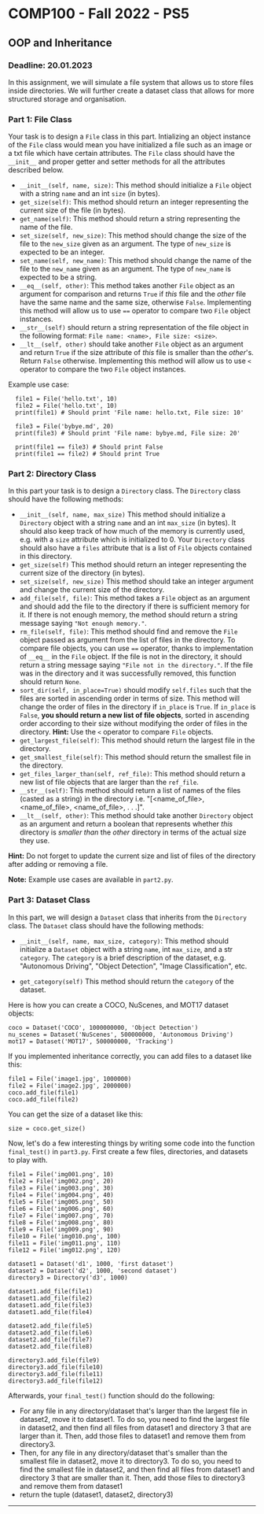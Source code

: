 # COMP100 - Fall 2022 - PS5
## OOP and Inheritance
### Deadline: 20.01.2023 

In this assignment, we will simulate a file system that allows us to store files inside directories. We will further create a dataset class that allows for more structured storage and organisation.

### Part 1: File Class
Your task is to design a `File` class in this part. Intializing an object instance of the `File` class would mean you have initialized a file such as an image or a txt file which have certain attributes. The `File` class should have the `__init__` and proper getter and setter methods for all the attributes described below. 


* `__init__(self, name, size)`: This method should initialize a `File` object with a string `name` and an int `size` (in bytes).
* `get_size(self)`: This method should return an integer representing the current size of the file (in bytes).
* `get_name(self)`: This method should return a string representing the name of the file.
* `set_size(self, new_size)`: This method should change the size of the file to the `new_size` given as an argument. The type of `new_size` is expected to be an integer. 
* `set_name(self, new_name)`: This method should change the name of the file to the `new_name` given as an argument. The type of `new_name` is expected to be a string. 
* `__eq__(self, other)`: This method takes another `File` object as an argument for comparison and returns `True` if *this* file and the *other* file have the same name and the same size, otherwise `False`. Implementing this method will allow us to use `==` operator to compare two `File` object instances.
* `__str__(self)` should return a string representation of the file object in the following format: `File name: <name>, File size: <size>`.
* `__lt__(self, other)` should take another `File` object as an argument and return `True` if the size attribute of *this* file is smaller than the *other*'s. Return `False` otherwise. Implementing this method will allow us to use `<` operator to compare the two `File` object instances.

Example use case:
```
  file1 = File('hello.txt', 10)
  file2 = File('hello.txt', 10)
  print(file1) # Should print 'File name: hello.txt, File size: 10'

  file3 = File('bybye.md', 20)
  print(file3) # Should print 'File name: bybye.md, File size: 20'

  print(file1 == file3) # Should print False
  print(file1 == file2) # Should print True
```

### Part 2: Directory Class
In this part your task is to design a `Directory` class. The `Directory` class should have the following methods:

* `__init__(self, name, max_size)` This method should initialize a `Directory` object with a string `name` and an int `max_size` (in bytes). It should also keep track of how much of the memory is currently used, e.g. with a `size` attribute which is initialized to 0. Your `Directory` class should also have a `files` attribute that is a list of `File` objects contained in this directory. 
* `get_size(self)` This method should return an integer representing the current size of the directory (in bytes).
* `set_size(self, new_size)` This method should take an integer argument and change the current size of the directory.
* `add_file(self, file)`: This method takes a `File` object as an argument and should add the file to the directory if there is sufficient memory for it. If there is not enough memory, the method should return a string message saying `"Not enough memory."`.
* `rm_file(self, file)`: This method should find and remove the `File` object passed as argument from the list of files in the directory. To compare file objects, you can use `==` operator, thanks to implementation of `__eq__` in the `File` object. If the file is not in the directory, it should return a string message saying `"File not in the directory."`. If the file was in the directory and it was successfully removed, this function should return `None`.
* `sort_dir(self, in_place=True)` should modify `self.files` such that the files are sorted in ascending order in terms of size. This method will change the order of files in the directory if `in_place` is `True`. If `in_place` is `False`, **you should return a new list of file objects**, sorted in ascending order according to their size without modifying the order of files in the directory. **Hint:** Use the `<` operator to compare `File` objects.
* `get_largest_file(self)`: This method should return the largest file in the directory. 
* `get_smallest_file(self)`: This method should return the smallest file in the directory. 
* `get_files_larger_than(self, ref_file)`: This method should return a new list of file objects that are larger than the `ref_file`.
* `__str__(self)`: This method should return a list of names of the files (casted as a string) in the directory i.e. "[<name_of_file>, <name_of_file>, <name_of_file>, . . .]".
* `__lt__(self, other)`: This method should take another `Directory` object as an argument and return a boolean that represents whether *this* directory is *smaller than* the *other* directory in terms of the actual size they use. 

**Hint:** Do not forget to update the current size and list of files of the directory after adding or removing a file.

**Note:** Example use cases are available in `part2.py`.


### Part 3: Dataset Class
In this part, we will design a `Dataset` class that inherits from the `Directory` class. The `Dataset` class should have the following methods:

* `__init__(self, name, max_size, category)`: This method should initialize a `Dataset` object with a string `name`, int `max_size`, and a str `category`. The `category` is a brief description of the dataset, e.g. "Autonomous Driving", "Object Detection", "Image Classification", etc.

* `get_category(self)` This method should return the `category` of the dataset.

Here is how you can create a COCO, NuScenes, and MOT17 dataset objects:
```
coco = Dataset('COCO', 1000000000, 'Object Detection')
nu_scenes = Dataset('NuScenes', 500000000, 'Autonomous Driving')
mot17 = Dataset('MOT17', 500000000, 'Tracking')
```
If you implemented inheritance correctly, you can add files to a dataset like this:
```
file1 = File('image1.jpg', 1000000)
file2 = File('image2.jpg', 2000000)
coco.add_file(file1)
coco.add_file(file2)
```
You can get the size of a dataset like this:
```
size = coco.get_size()
```

Now, let's do a few interesting things by writing some code into the function `final_test()` in `part3.py`. First create a few files, directories, and datasets to play with.
```
file1 = File('img001.png', 10)
file2 = File('img002.png', 20)
file3 = File('img003.png', 30)
file4 = File('img004.png', 40)
file5 = File('img005.png', 50)
file6 = File('img006.png', 60)
file7 = File('img007.png', 70)
file8 = File('img008.png', 80)
file9 = File('img009.png', 90)
file10 = File('img010.png', 100)
file11 = File('img011.png', 110)
file12 = File('img012.png', 120)

dataset1 = Dataset('d1', 1000, 'first dataset')
dataset2 = Dataset('d2', 1000, 'second dataset')
directory3 = Directory('d3', 1000)

dataset1.add_file(file1)
dataset1.add_file(file2)
dataset1.add_file(file3)
dataset1.add_file(file4)

dataset2.add_file(file5)
dataset2.add_file(file6)
dataset2.add_file(file7)
dataset2.add_file(file8)

directory3.add_file(file9)
directory3.add_file(file10)
directory3.add_file(file11)
directory3.add_file(file12)
```

Afterwards, your `final_test()` function should do the following:

* For any file in any directory/dataset that's larger than the largest file in dataset2, move it to dataset1. To do so, you need to find the largest file in dataset2, and then find all files from dataset1 and directory 3 that are larger than it. Then, add those files to dataset1 and remove them from directory3.
* Then, for any file in any directory/dataset that's smaller than the smallest file in dataset2, move it to directory3. To do so, you need to find the smallest file in dataset2, and then find all files from dataset1 and directory 3 that are smaller than it. Then, add those files to directory3 and remove them from dataset1
* return the tuple (dataset1, dataset2, directory3)

---------------